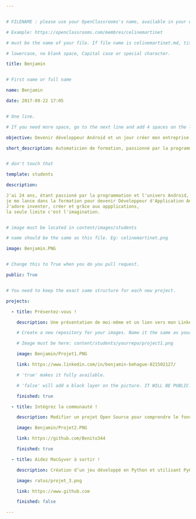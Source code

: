 ```yaml
---


# FILENAME : please use your OpenClassrooms's name, available in your url.

# Example: https://openclassrooms.com/membres/celinemartinet

# must be the name of your file. If file name is celinemartinet.md, title is celinemartinet.

# lowercase, no blank space, Capital case or special character.

title: Benjamin


# First name or full name

name: Benjamin

date: 2017-09-22 17:05


# One line.

# If you need more space, go to the next line and add 4 spaces on the left, as in 'description'.

objective: Devenir développeur Android et un jour créer mon entreprise !

short_description: Automaticien de formation, passionné par la programmation, j'ai décidé de me lancer dans cette aventure.


# don't touch that

template: students

description:

J'ai 24 ans, étant passioné par la programmation et l'univers Android, 
je me lance dans la formation pour devenir Développeur d'Application Android.
J'adore inventer, créer et grâce aux appplications, 
la seule limite c'est l'imagination.


# image must be located in content/images/students

# name should be the same as this file. Eg: celinemartinet.png

image: Benjamin.PNG


# Change this to True when you do you pull request.

public: True


# You need to keep the exact same structure for each new project.

projects:

  - title: Présentez-vous !

    description: Une présentation de moi-même et un lien vers mon LinkedIn.

    # Create a new repository for your images. Name it the same as your nickname and profile picture.

    # Image must be here: content/students/yourrepo/project1.png

    image: Benjamin/Projet1.PNG

    link: https://www.linkedin.com/in/benjamin-behague-821502127/

    # 'true' makes it fully available.

    # 'false' will add a black layer on the picture. IT WILL BE PUBLIC!

    finished: true

  - title: Intégrez la communauté !

    description: Modifier un projet Open Source pour comprendre le fonctionnement de Git, de Github et des pull requests. 

    image: Benjamin/Projet2.PNG

    link: https://github.com/Benito344

    finished: true

  - title: Aidez MacGyver à sortir !

    description: Création d’un jeu développé en Python et utilisant PyGame.

    image: ratus/projet_3.png

    link: https://www.github.com

    finished: false

---
```

